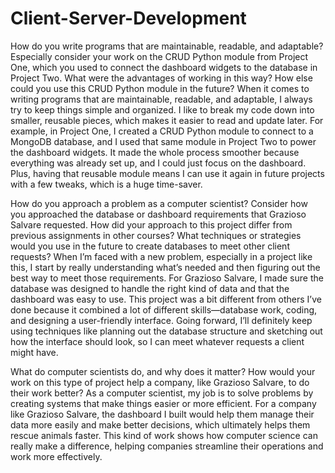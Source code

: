 # Client-Server-Development

  How do you write programs that are maintainable, readable, and adaptable? Especially consider your work on the CRUD Python module from Project One, which you used to connect the dashboard widgets to the database in Project Two. What were the advantages of working in this way? How else could you use this CRUD Python module in the future?
  When it comes to writing programs that are maintainable, readable, and adaptable, I always try to keep things simple and organized. I like to break my code down into smaller, reusable pieces, which makes it easier to read and update later. For example, in Project One, I created a CRUD Python module to connect to a MongoDB database, and I used that same module in Project Two to power the dashboard widgets. It made the whole process smoother because everything was already set up, and I could just focus on the dashboard. Plus, having that reusable module means I can use it again in future projects with a few tweaks, which is a huge time-saver.

  How do you approach a problem as a computer scientist? Consider how you approached the database or dashboard requirements that Grazioso Salvare requested. How did your approach to this project differ from previous assignments in other courses? What techniques or strategies would you use in the future to create databases to meet other client requests?
  When I’m faced with a new problem, especially in a project like this, I start by really understanding what’s needed and then figuring out the best way to meet those requirements. For Grazioso Salvare, I made sure the database was designed to handle the right kind of data and that the dashboard was easy to use. This project was a bit different from others I’ve done because it combined a lot of different skills—database work, coding, and designing a user-friendly interface. Going forward, I’ll definitely keep using techniques like planning out the database structure and sketching out how the interface should look, so I can meet whatever requests a client might have.

  What do computer scientists do, and why does it matter? How would your work on this type of project help a company, like Grazioso Salvare, to do their work better?
  As a computer scientist, my job is to solve problems by creating systems that make things easier or more efficient. For a company like Grazioso Salvare, the dashboard I built would help them manage their data more easily and make better decisions, which ultimately helps them rescue animals faster. This kind of work shows how computer science can really make a difference, helping companies streamline their operations and work more effectively.
